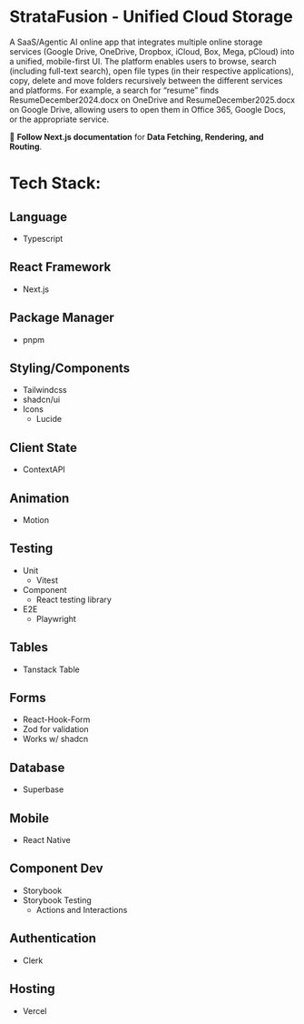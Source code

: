# StrataFusion - Unified Cloud Storage

A SaaS/Agentic AI online app that integrates multiple online storage services (Google Drive, OneDrive, Dropbox, iCloud, Box, Mega, pCloud) into a unified, mobile-first UI. The platform enables users to browse, search (including full-text search), open file types (in their respective applications), copy, delete and move folders recursively between the different services and platforms. For example, a search for “resume” finds ResumeDecember2024.docx on OneDrive and ResumeDecember2025.docx on Google Drive, allowing users to open them in Office 365, Google Docs, or the appropriate service.

📌 **Follow Next.js documentation** for **Data Fetching, Rendering, and Routing**.

# Tech Stack:

## Language

- Typescript

## React Framework

- Next.js

## Package Manager

- pnpm

## Styling/Components

- Tailwindcss
- shadcn/ui
- Icons
  - Lucide

## Client State

- ContextAPI

## Animation

- Motion

## Testing

- Unit
  - Vitest
- Component
  - React testing library
- E2E
  - Playwright

## Tables

- Tanstack Table

## Forms

- React-Hook-Form
- Zod for validation
- Works w/ shadcn

## Database

- Superbase

## Mobile

- React Native

## Component Dev

- Storybook
- Storybook Testing
  - Actions and Interactions

## Authentication

- Clerk

## Hosting

- Vercel
